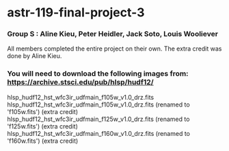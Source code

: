 # astr-119-final-project-3

### Group S : Aline Kieu, Peter Heidler, Jack Soto, Louis Wooliever

All members completed the entire project on their own. The extra credit was done by Aline Kieu.

### You will need to download the following images from: https://archive.stsci.edu/pub/hlsp/hudf12/

hlsp_hudf12_hst_wfc3ir_udfmain_f105w_v1.0_drz.fits
hlsp_hudf12_hst_wfc3ir_udfmain_f105w_v1.0_drz.fits (renamed to 'f105w.fits') (extra credit)
hlsp_hudf12_hst_wfc3ir_udfmain_f125w_v1.0_drz.fits (renamed to 'f125w.fits') (extra credit)
hlsp_hudf12_hst_wfc3ir_udfmain_f160w_v1.0_drz.fits (renamed to 'f160w.fits') (extra credit)

